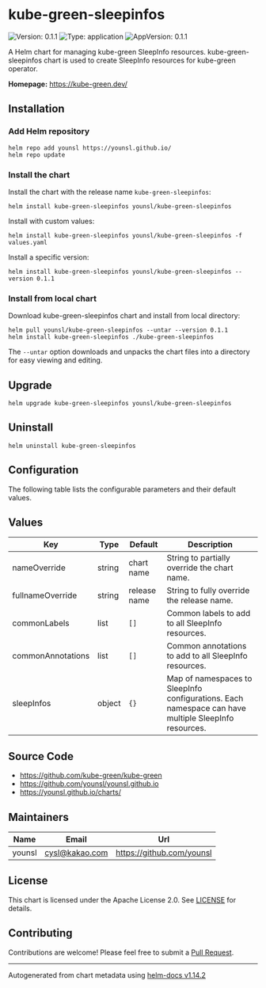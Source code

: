 # kube-green-sleepinfos

![Version: 0.1.1](https://img.shields.io/badge/Version-0.1.1-informational?style=flat-square) ![Type: application](https://img.shields.io/badge/Type-application-informational?style=flat-square) ![AppVersion: 0.1.1](https://img.shields.io/badge/AppVersion-0.1.1-informational?style=flat-square)

A Helm chart for managing kube-green SleepInfo resources. kube-green-sleepinfos chart is used to create SleepInfo resources for kube-green operator.

**Homepage:** <https://kube-green.dev/>

## Installation

### Add Helm repository

```console
helm repo add younsl https://younsl.github.io/
helm repo update
```

### Install the chart

Install the chart with the release name `kube-green-sleepinfos`:

```console
helm install kube-green-sleepinfos younsl/kube-green-sleepinfos
```

Install with custom values:

```console
helm install kube-green-sleepinfos younsl/kube-green-sleepinfos -f values.yaml
```

Install a specific version:

```console
helm install kube-green-sleepinfos younsl/kube-green-sleepinfos --version 0.1.1
```

### Install from local chart

Download kube-green-sleepinfos chart and install from local directory:

```console
helm pull younsl/kube-green-sleepinfos --untar --version 0.1.1
helm install kube-green-sleepinfos ./kube-green-sleepinfos
```

The `--untar` option downloads and unpacks the chart files into a directory for easy viewing and editing.

## Upgrade

```console
helm upgrade kube-green-sleepinfos younsl/kube-green-sleepinfos
```

## Uninstall

```console
helm uninstall kube-green-sleepinfos
```

## Configuration

The following table lists the configurable parameters and their default values.

## Values

| Key | Type | Default | Description |
|-----|------|---------|-------------|
| nameOverride | string | chart name | String to partially override the chart name. |
| fullnameOverride | string | release name | String to fully override the release name. |
| commonLabels | list | `[]` | Common labels to add to all SleepInfo resources. |
| commonAnnotations | list | `[]` | Common annotations to add to all SleepInfo resources. |
| sleepInfos | object | `{}` | Map of namespaces to SleepInfo configurations. Each namespace can have multiple SleepInfo resources. |

## Source Code

* <https://github.com/kube-green/kube-green>
* <https://github.com/younsl/younsl.github.io>
* <https://younsl.github.io/charts/>

## Maintainers

| Name | Email | Url |
| ---- | ------ | --- |
| younsl | <cysl@kakao.com> | <https://github.com/younsl> |

## License

This chart is licensed under the Apache License 2.0. See [LICENSE](https://github.com/younsl/younsl.github.io/blob/main/LICENSE) for details.

## Contributing

Contributions are welcome! Please feel free to submit a [Pull Request](https://github.com/younsl/younsl.github.io/pulls).

----------------------------------------------
Autogenerated from chart metadata using [helm-docs v1.14.2](https://github.com/norwoodj/helm-docs/releases/v1.14.2)
